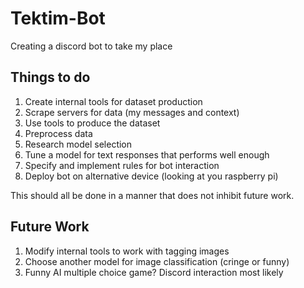 # Tektim-Bot
Creating a discord bot to take my place

## Things to do
1. Create internal tools for dataset production
2. Scrape servers for data (my messages and context)
3. Use tools to produce the dataset
4. Preprocess data
5. Research model selection
6. Tune a model for text responses that performs well enough
7. Specify and implement rules for bot interaction
8. Deploy bot on alternative device (looking at you raspberry pi)

This should all be done in a manner that does not inhibit future work.

## Future Work
1. Modify internal tools to work with tagging images
2. Choose another model for image classification (cringe or funny)
3. Funny AI multiple choice game? Discord interaction most likely

